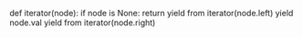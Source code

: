 
def iterator(node):
    if node is None:
        return
    yield from iterator(node.left)
    yield node.val
    yield from iterator(node.right)
